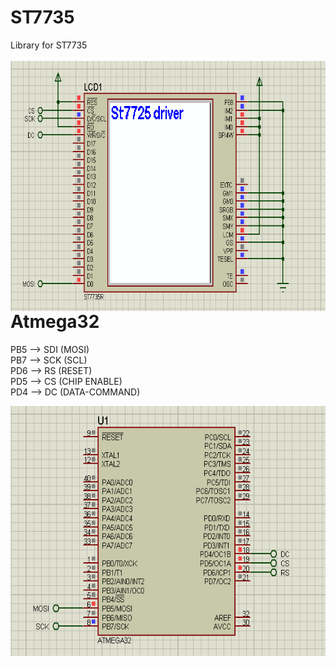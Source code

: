 # ST7735

Library for ST7735 <br/><br/>
<img align="left" width="650" height="400" src="https://github.com/josimarpereiraleite/ST7735/blob/main/Images/001.png">
<br /><br /><br /><br /><br /><br /><br /><br /><br /><br /><br /><br /><br /><br /><br /><br /><br /><br />
# Atmega32<br />

PB5 --> SDI (MOSI)<br />
PB7 --> SCK (SCL)<br />
PD6 --> RS (RESET)<br />
PD5 --> CS (CHIP ENABLE)<br />
PD4 --> DC (DATA-COMMAND)<br />

<img align="left" width="650" height="400" src="https://github.com/josimarpereiraleite/ST7735/blob/main/Images/00.png"><br />


